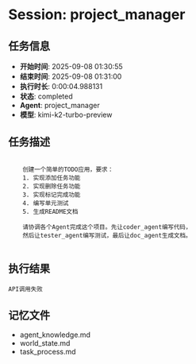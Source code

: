 # Session: project_manager

## 任务信息
- **开始时间**: 2025-09-08 01:30:55
- **结束时间**: 2025-09-08 01:31:00
- **执行时长**: 0:00:04.988131
- **状态**: completed
- **Agent**: project_manager
- **模型**: kimi-k2-turbo-preview

## 任务描述
```

    创建一个简单的TODO应用，要求：
    1. 实现添加任务功能
    2. 实现删除任务功能
    3. 实现标记完成功能
    4. 编写单元测试
    5. 生成README文档
    
    请协调各个Agent完成这个项目。先让coder_agent编写代码，
    然后让tester_agent编写测试，最后让doc_agent生成文档。
    
```

## 执行结果
```
API调用失败
```

## 记忆文件
- agent_knowledge.md
- world_state.md  
- task_process.md

